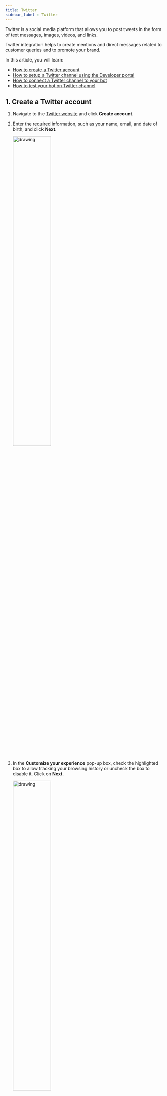 ```yaml
---
title: Twitter
sidebar_label : Twitter
---
```


Twitter is a social media platform that allows you to post tweets in the form of text messages, images, videos, and links.

Twitter integration helps to create mentions and direct messages related to customer queries and to promote your brand.

In this article, you will learn:
* [How to create a Twitter account](#1-create-a-twitter-account)
* [How to setup a Twitter channel using the Developer portal](#2-setup-twitter-channel-using-developer-portal)
* [How to connect a Twitter channel to your bot](#3-connect-twitter-channel-to-your-bot)
* [How to test your bot on Twitter channel](#4-test-your-bot-on-twitter)

## 1. Create a Twitter account

1. Navigate to the [Twitter website](https://twitter.com/i/flow/signup) and click **Create account**.

2. Enter the required information, such as your name, email, and date of birth, and click **Next**.

   <img src="https://i.imgur.com/awiGWBi.png" alt="drawing" width="50%"/>
 
3. In the **Customize your experience** pop-up box, check the highlighted box to allow tracking your browsing history or uncheck the box to disable it. Click on **Next**.

   <img src="https://i.imgur.com/lKczbUt.png" alt="drawing" width="50%"/>
   
4. Verify your information and click **Sign up**.
 
   <img src="https://i.imgur.com/dwczCO8.png" alt="drawing" width="50%"/>
  
5. Enter the verification code that is sent to your email address and click **Next**. 
:::note
If you used your phone number, you will receive a text with your code.
:::

   <img src="https://i.imgur.com/Rb65bA4.png" alt="drawing" width="50%"/>
 
6. Enter a password and click **Next**.

   <img src="https://i.imgur.com/Ad3L3zj.png" alt="drawing" width="50%"/>

7. You need to **Upload a profile picture** (optional) or click **Skip for now**.

    <img src="https://i.imgur.com/OJVPh91.png" alt="drawing" width="50%"/>
	
8. Enter a username and click **Next**. You can also select the username, which is automatically generated by Twitter based on your information. 
 
   <img src="https://i.imgur.com/Dd9SUHU.png" alt="drawing" width="50%"/>
   
9. Click **Allow notifications** to receive notifications of your recent activities.

    <img src="https://i.imgur.com/m4Wu0Zj.png" alt="drawing" width="50%"/>
	
10. Your Twitter account will be successfully created.

    ![](https://i.imgur.com/qiJfoxJ.png)

## 2. Setup Twitter channel using developer portal

To get the API key, access token, consumer key, and consumer secret, you need to connect to the developer portal. Use this [link](https://developer.twitter.com/en/apps).

#### Prerequisites

* Ensure that your phone number is verified.
* Ensure that your Twitter developer account is reviewed by the Twitter support team.

To setup a Twitter channel using the developer portal, follow these steps:

1.  Login to the [developer portal](https://developer.twitter.com/en/apps) and click **+Create Project**.

     ![](https://i.imgur.com/xy7Dp5K.png)

2. Enter your project name and click **Next**.

    ![](https://i.imgur.com/krAbxXA.png)


3. Select a required use case and click **Next**.

    ![](https://i.imgur.com/lzUUWWR.png)
	
4. Enter a description of your project and click **Next**.

    ![](https://i.imgur.com/NKyznKD.png)

5. Select the required app environment and click **Next**.

   ![](https://i.imgur.com/I2sO4Vo.png)
   
6. Enter your app name and click **Next**.

   ![](https://i.imgur.com/OIg2v4j.png)
   
7. **API key** and **API key Secret** is generated. Click **App settings**.

    ![](https://i.imgur.com/5iUCGIs.png)
  
8. You can view your app details and click **Set up** under "User authentication settings".

9. On the User authentication settings page, enable the following:
   * Under **App permissions**, enable **Read and Write and Direct message permissions**.
   * Under **Type of App**, enable **Web App, Automated App or Bot**.
   * Under **App info**, enter the callback URL and the website URL.
   * Click **Save**.

   ![](https://i.imgur.com/bNwmAtj.png)

10. Upon enabling these permissions, a **Client ID** and **Client Secret** are generated. 

    ![](https://i.imgur.com/B5W1Twl.png)

11. Navigate to **Keys and Tokens**, regenerate **Consumer Keys** and **Access Token and Secret** and copy them to connect the Twitter channel to your bot.

    ![](https://i.imgur.com/bzkk13Z.png)

12. To setup environment, under Products click **Dev Environments**. 

     ![](https://i.imgur.com/mRShEWO.png)
	 
13. Click **Set up dev environment**.

     ![](https://i.imgur.com/fXVSyHS.png)

14. Enter the **Dev environment label**, select your app from the drop-down, and click **Complete setup**.

     <img src="https://i.imgur.com/Ww0616o.png" alt="drawing" width="60%"/>
	 
15. Dev environment is successfully setup.

     ![](https://i.imgur.com/DUAiP6f.png)


## 3. Connect Twitter channel to your bot

To connect the Twitter channel to the Yellow.ai platform, follow these steps:

1. On the switcher, click **Channels > Social**.

   ![](https://i.imgur.com/CEoJTaZ.png)
   
2. Click **Connect**, to connect your bot to Twitter.

   ![](https://i.imgur.com/PFvwsPc.png)

3. Enter the account details such as **Access token, Access token secret, Consumer key, Consumer secret**, and **Environment name** that you have copied from the developer portal. Click **Add account**.   
   
    <img src="https://i.imgur.com/SnGCsvS.png" alt="drawing" width="80%"/>

3. Your Twitter channel will be successfully connected.

## 4. Test your bot on Twitter

After configuring your Twitter developer account and connecting your bot to a Twitter channel, you need to test your bot.

To test your bot on Twitter, follow these steps:

1. Open your Twitter account and click **Messages**.

    ![](https://i.imgur.com/8NFC9bY.jpg)

2. Use the search option to find your bot and start the conversation to test your bot. 

     ![](https://i.imgur.com/giCnRBA.png)


3. Once you have tested your bot, the configuration of the Twitter channel for your business is complete.

    ![](https://i.imgur.com/U83LsQH.png)



   

 
